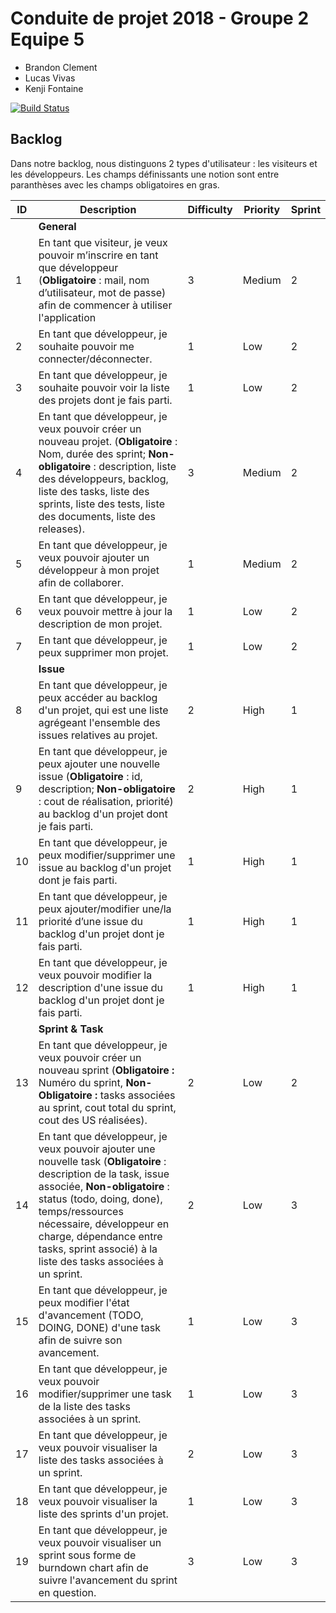 # Conduite de projet 2018 - Groupe 2 Equipe 5

* Brandon Clement
* Lucas Vivas
* Kenji Fontaine

[![Build Status](https://travis-ci.org/kfontain/cdp25.svg?branch=master)](https://travis-ci.org/kfontain/cdp25)

## Backlog

Dans notre backlog, nous distinguons 2 types d'utilisateur : les visiteurs et les développeurs. Les champs définissants une notion sont entre paranthèses avec les champs obligatoires en gras.

| ID | Description | Difficulty | Priority | Sprint |
|----|-------------|------------|----------|--------|
|    | **General** |            |          |        |
|  1 | En tant que visiteur, je veux pouvoir m’inscrire en tant que développeur (**Obligatoire** : mail, nom d’utilisateur, mot de passe) afin de commencer à utiliser l'application | 3 | Medium | 2 |
|  2 | En tant que développeur, je souhaite pouvoir me connecter/déconnecter. | 1 | Low | 2 |
|  3 | En tant que développeur, je souhaite pouvoir voir la liste des projets dont je fais parti. | 1 | Low | 2 |
|  4 | En tant que développeur, je veux pouvoir créer un nouveau projet. (**Obligatoire** : Nom, durée des sprint; **Non-obligatoire** : description, liste des développeurs, backlog, liste des tasks, liste des sprints, liste des tests, liste des documents, liste des releases). | 3 | Medium | 2 |
|  5 | En tant que développeur, je veux pouvoir ajouter un développeur à mon projet afin de collaborer. | 1 | Medium | 2 |
|  6 | En tant que développeur, je veux pouvoir mettre à jour la description de mon projet. | 1 | Low | 2 |
|  7 | En tant que développeur, je peux supprimer mon projet. | 1 | Low | 2 |
|    | **Issue** |	|    |   |
|  8 | En tant que développeur, je peux accéder au backlog d'un projet, qui est une liste agrégeant l'ensemble des issues relatives au projet. | 2 | High  | 1 |
|  9 | En tant que développeur, je peux ajouter une nouvelle issue (**Obligatoire** : id, description; **Non-obligatoire** : cout de réalisation, priorité) au backlog d'un projet dont je fais parti. | 2 | High | 1 |
| 10 | En tant que développeur, je peux modifier/supprimer une issue au backlog d'un projet dont je fais parti. | 1 | High | 1 |
| 11 | En tant que développeur, je peux ajouter/modifier une/la priorité d’une issue du backlog d'un projet dont je fais parti. | 1 | High | 1 |
| 12 | En tant que développeur, je veux pouvoir modifier la description d'une issue du backlog d'un projet dont je fais parti. | 1 | High | 1 |
|    | **Sprint & Task** |    |    |    |
| 13 | En tant que développeur, je veux pouvoir créer un nouveau sprint (**Obligatoire :** Numéro du sprint, **Non-Obligatoire :** tasks associées au sprint, cout total du sprint, cout des US réalisées). | 2 | Low | 2 |
| 14 | En tant que développeur, je veux pouvoir ajouter une nouvelle task (**Obligatoire** : description de la task, issue associée, **Non-obligatoire** : status (todo, doing, done), temps/ressources nécessaire, développeur en charge, dépendance entre tasks, sprint associé) à la liste des tasks associées à un sprint. | 2 | Low | 3 |
| 15 | En tant que développeur, je peux modifier l'état d'avancement (TODO, DOING, DONE) d'une task afin de suivre son avancement. | 1 | Low | 3 |
| 16 | En tant que développeur, je veux pouvoir modifier/supprimer une task de la liste des tasks associées à un sprint. | 1 | Low | 3 |
| 17 | En tant que développeur, je veux pouvoir visualiser la liste des tasks associées à un sprint. | 2 | Low | 3 |
| 18 | En tant que développeur, je veux pouvoir visualiser la liste des sprints d'un projet. | 1 | Low | 3 |
| 19 | En tant que développeur, je veux pouvoir visualiser un sprint sous forme de burndown chart afin de suivre l'avancement du sprint en question. | 3 | Low | 3 |
